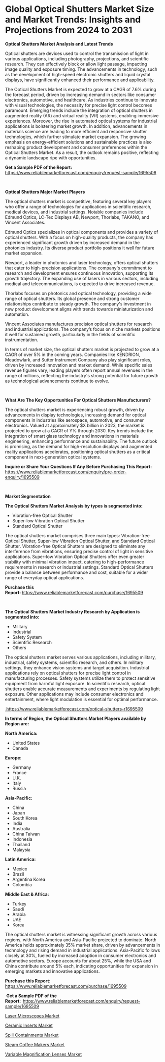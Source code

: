 <p><h1>Global Optical Shutters Market Size and Market Trends: Insights and Projections from 2024 to 2031</h1></p><p><strong>Optical Shutters Market Analysis and Latest Trends</strong></p>
<p><p>Optical shutters are devices used to control the transmission of light in various applications, including photography, projections, and scientific research. They can effectively block or allow light passage, impacting image quality and exposure timing. The advancements in technology, such as the development of high-speed electronic shutters and liquid crystal displays, have significantly enhanced their performance and applicability.</p><p>The Optical Shutters Market is expected to grow at a CAGR of 7.6% during the forecast period, driven by increasing demand in sectors like consumer electronics, automotive, and healthcare. As industries continue to innovate with visual technologies, the necessity for precise light control becomes paramount. Emerging trends include the integration of optical shutters in augmented reality (AR) and virtual reality (VR) systems, enabling immersive experiences. Moreover, the rise in automated optical systems for industrial applications is bolstering market growth. In addition, advancements in materials science are leading to more efficient and responsive shutter technologies, which further stimulate market expansion. The growing emphasis on energy-efficient solutions and sustainable practices is also reshaping product development and consumer preferences within the Optical Shutters Market. As a result, the outlook remains positive, reflecting a dynamic landscape ripe with opportunities.</p></p>
<p><strong>Get a Sample PDF of the Report:&nbsp;</strong> <a href="https://www.reliablemarketforecast.com/enquiry/request-sample/1695509?utm_campaign=1283&utm_medium=2&utm_source=Github&utm_content=ia&utm_term=19102024&utm_id=optical-shutters">https://www.reliablemarketforecast.com/enquiry/request-sample/1695509</a></p>
<p>&nbsp;</p>
<p><strong>Optical Shutters Major Market Players</strong></p>
<p><p>The optical shutters market is competitive, featuring several key players who offer a range of technologies for applications in scientific research, medical devices, and industrial settings. Notable companies include Edmund Optics, LC-Tec Displays AB, Newport, Thorlabs, TAKANO, and Vincent Associates.</p><p>Edmund Optics specializes in optical components and provides a variety of optical shutters. With a focus on high-quality products, the company has experienced significant growth driven by increased demand in the photonics industry. Its diverse product portfolio positions it well for future market expansion.</p><p>Newport, a leader in photonics and laser technology, offers optical shutters that cater to high-precision applications. The company's commitment to research and development ensures continuous innovation, supporting its growth trajectory. The expanding use of lasers in various sectors, including medical and telecommunications, is expected to drive increased revenue.</p><p>Thorlabs focuses on photonics and optical technology, providing a wide range of optical shutters. Its global presence and strong customer relationships contribute to steady growth. The company's investment in new product development aligns with trends towards miniaturization and automation.</p><p>Vincent Associates manufactures precision optical shutters for research and industrial applications. The company’s focus on niche markets positions it well for sustained growth, particularly in the fields of scientific instrumentation.</p><p>In terms of market size, the optical shutters market is projected to grow at a CAGR of over 5% in the coming years. Companies like KENDRION, Meadowlark, and Sutter Instrument Company also play significant roles, driven by increased innovation and market demand. While specific sales revenue figures vary, leading players often report annual revenues in the range of millions, reflecting the industry's strong potential for future growth as technological advancements continue to evolve.</p></p>
<p>&nbsp;</p>
<p><strong>What Are The Key Opportunities For Optical Shutters Manufacturers?</strong></p>
<p><p>The optical shutters market is experiencing robust growth, driven by advancements in display technologies, increasing demand for optical components in industries like aerospace, automotive, and consumer electronics. Valued at approximately $X billion in 2023, the market is projected to grow at a CAGR of Y% through 2030. Key trends include the integration of smart glass technology and innovations in materials engineering, enhancing performance and sustainability. The future outlook is promising, as the demand for high-resolution displays and augmented reality applications accelerates, positioning optical shutters as a critical component in next-generation optical systems.</p></p>
<p><strong>Inquire or Share Your Questions If Any Before Purchasing This Report:</strong> <a href="https://www.reliablemarketforecast.com/enquiry/pre-order-enquiry/1695509?utm_campaign=1283&utm_medium=2&utm_source=Github&utm_content=ia&utm_term=19102024&utm_id=optical-shutters">https://www.reliablemarketforecast.com/enquiry/pre-order-enquiry/1695509</a></p>
<p>&nbsp;</p>
<p><strong>Market Segmentation</strong></p>
<p><strong>The Optical Shutters Market Analysis by types is segmented into:</strong></p>
<p><ul><li>Vibration-free Optical Shutter</li><li>Super-low Vibration Optical Shutter</li><li>Standard Optical Shutter</li></ul></p>
<p><p>The optical shutters market comprises three main types: Vibration-free Optical Shutter, Super-low Vibration Optical Shutter, and Standard Optical Shutter. Vibration-free Optical Shutters are designed to eliminate any interference from vibrations, ensuring precise control of light in sensitive applications. Super-low Vibration Optical Shutters offer even greater stability with minimal vibration impact, catering to high-performance requirements in research or industrial settings. Standard Optical Shutters provide a balance between performance and cost, suitable for a wider range of everyday optical applications.</p></p>
<p><strong>Purchase this Report:&nbsp;</strong><a href="https://www.reliablemarketforecast.com/purchase/1695509?utm_campaign=1283&utm_medium=2&utm_source=Github&utm_content=ia&utm_term=19102024&utm_id=optical-shutters">https://www.reliablemarketforecast.com/purchase/1695509</a></p>
<p>&nbsp;</p>
<p><strong>The Optical Shutters Market Industry Research by Application is segmented into:</strong></p>
<p><ul><li>Military</li><li>Industrial</li><li>Safety System</li><li>Scientific Research</li><li>Others</li></ul></p>
<p><p>The optical shutters market serves various applications, including military, industrial, safety systems, scientific research, and others. In military settings, they enhance vision systems and target acquisition. Industrial applications rely on optical shutters for precise light control in manufacturing processes. Safety systems utilize them to protect sensitive equipment from harmful light exposure. In scientific research, optical shutters enable accurate measurements and experiments by regulating light exposure. Other applications may include consumer electronics and entertainment, where light modulation is essential for optimal performance.</p></p>
<p><a href="https://www.reliablemarketforecast.com/optical-shutters-r1695509?utm_campaign=1283&utm_medium=2&utm_source=Github&utm_content=ia&utm_term=19102024&utm_id=optical-shutters">&nbsp;https://www.reliablemarketforecast.com/optical-shutters-r1695509</a></p>
<p><strong>In terms of Region, the Optical Shutters Market Players available by Region are:</strong></p>
<p>
    <p> <strong> North America: </strong>
        <ul>
            <li>United States</li>
            <li>Canada</li>
        </ul>
        </p> 
    <p> <strong> Europe: </strong>
        <ul>
            <li>Germany</li>
            <li>France</li>
            <li>U.K.</li>
            <li>Italy</li>
            <li>Russia</li>
        </ul>
        </p> 
    <p> <strong> Asia-Pacific: </strong>
        <ul>
            <li>China</li>
            <li>Japan</li>
            <li>South Korea</li>
            <li>India</li>
            <li>Australia</li>
            <li>China Taiwan</li>
            <li>Indonesia</li>
            <li>Thailand</li>
            <li>Malaysia</li>
        </ul>
        </p> 
    <p> <strong> Latin America: </strong>
        <ul>
            <li>Mexico</li>
            <li>Brazil</li>
            <li>Argentina Korea</li>
            <li>Colombia</li>
        </ul>
        </p> 
    <p> <strong> Middle East & Africa: </strong>
        <ul>
            <li>Turkey</li>
            <li>Saudi</li>
            <li>Arabia</li>
            <li>UAE</li>
            <li>Korea</li>
        </ul>
    </p>
    </p>
<p><p>The optical shutters market is witnessing significant growth across various regions, with North America and Asia-Pacific projected to dominate. North America holds approximately 35% market share, driven by advancements in technology and rising demand in industrial applications. Asia-Pacific follows closely at 30%, fueled by increased adoption in consumer electronics and automotive sectors. Europe accounts for about 25%, while the USA and China contribute around 5% each, indicating opportunities for expansion in emerging markets and innovative applications.</p></p>
<p><strong>Purchase this Report: </strong><a href="https://www.reliablemarketforecast.com/purchase/1695509?utm_campaign=1283&utm_medium=2&utm_source=Github&utm_content=ia&utm_term=19102024&utm_id=optical-shutters">https://www.reliablemarketforecast.com/purchase/1695509</a></p>
<p>&nbsp;<strong>Get a Sample PDF of the Report:&nbsp;&nbsp;</strong><a href="https://www.reliablemarketforecast.com/enquiry/request-sample/1695509?utm_campaign=1283&utm_medium=2&utm_source=Github&utm_content=ia&utm_term=19102024&utm_id=optical-shutters">https://www.reliablemarketforecast.com/enquiry/request-sample/1695509</a></p>
<p><strong></strong></p>
<p><p><a href="https://github.com/sharitatri97/Market-Research-Report-List-1/blob/main/laser-microscopes-market.md?utm_campaign=1283&utm_medium=2&utm_source=Github&utm_content=ia&utm_term=19102024&utm_id=optical-shutters">Laser Microscopes Market</a></p><p><a href="https://issuu.com/reportprime-2/docs/ceramic-inserts-market-size-2030.pp_cbe1e809cd7db5?utm_campaign=1283&utm_medium=2&utm_source=Github&utm_content=ia&utm_term=19102024&utm_id=optical-shutters">Ceramic Inserts Market</a></p><p><a href="https://www.linkedin.com/pulse/spill-containments-market-trends-focusing-insight-forecast-zlbhc?utm_campaign=1283&utm_medium=2&utm_source=Github&utm_content=ia&utm_term=19102024&utm_id=optical-shutters">Spill Containments Market</a></p><p><a href="https://www.linkedin.com/pulse/global-steam-coffee-makers-market-forecast-2024-2031-trends-mt40e?utm_campaign=1283&utm_medium=2&utm_source=Github&utm_content=ia&utm_term=19102024&utm_id=optical-shutters">Steam Coffee Makers Market</a></p><p><a href="https://github.com/wendisyqf/Market-Research-Report-List-1/blob/main/variable-magnification-lenses-market.md?utm_campaign=1283&utm_medium=2&utm_source=Github&utm_content=ia&utm_term=19102024&utm_id=optical-shutters">Variable Magnification Lenses Market</a></p></p>